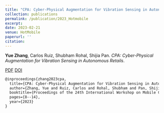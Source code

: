 ```yaml
---
title: "CPA: Cyber-Physical Augmentation for Vibration Sensing in Autonomous Retails"
collection: publications
permalink: /publication/2023_Hotmobile
excerpt: 
date: 2023-02-21
venue: HotMobile
paperurl: ''
citation: 
---
```

**Yue Zhang**, Carlos Ruiz, Shubham Rohal, Shijia Pan. *CPA: Cyber-Physical Augmentation for Vibration Sensing in Autonomous Retails*.

[PDF](http://yzthu.github.io/files/2023_HotMobile.pdf) [DOI](https://dl.acm.org/doi/10.1145/3572864.3580328)

```markdown
@inproceedings{zhang2023cpa,
  title={CPA: Cyber-Physical Augmentation for Vibration Sensing in Autonomous Retails},
  author={Zhang, Yue and Ruiz, Carlos and Rohal, Shubham and Pan, Shijia},
  booktitle={Proceedings of the 24th International Workshop on Mobile Computing Systems and Applications},
  pages={8--14},
  year={2023}
}
```